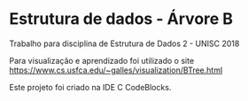 # Estrutura de dados - Árvore B
Trabalho para disciplina de Estrutura de Dados 2 - UNISC 2018

Para visualização e aprendizado foi utilizado o site 
https://www.cs.usfca.edu/~galles/visualization/BTree.html

Este projeto foi criado na IDE C CodeBlocks.



